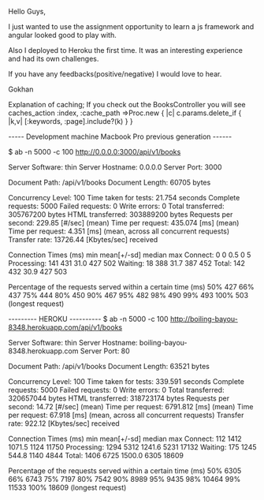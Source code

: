 Hello Guys,

I just wanted to use the assignment opportunity to learn a js framework and angular looked good to play with.

Also I deployed to Heroku the first time. It was an interesting experience and had its own challenges.

If you have any feedbacks(positive/negative) I would love to hear.

Gokhan


Explanation of caching;
If you check out the BooksController  you will see
    caches_action :index, :cache_path =>Proc.new { |c| c.params.delete_if { |k,v| [:keywords, :page].include?(k) } }


----- Development machine Macbook Pro previous generation ------

$ ab -n 5000 -c 100 http://0.0.0.0:3000/api/v1/books

Server Software:        thin
Server Hostname:        0.0.0.0
Server Port:            3000

Document Path:          /api/v1/books
Document Length:        60705 bytes

Concurrency Level:      100
Time taken for tests:   21.754 seconds
Complete requests:      5000
Failed requests:        0
Write errors:           0
Total transferred:      305767200 bytes
HTML transferred:       303889200 bytes
Requests per second:    229.85 [#/sec] (mean)
Time per request:       435.074 [ms] (mean)
Time per request:       4.351 [ms] (mean, across all concurrent requests)
Transfer rate:          13726.44 [Kbytes/sec] received

Connection Times (ms)
              min  mean[+/-sd] median   max
Connect:        0    0   0.5      0       5
Processing:   141  431  31.0    427     502
Waiting:       18  388  31.7    387     452
Total:        142  432  30.9    427     503

Percentage of the requests served within a certain time (ms)
  50%    427
  66%    437
  75%    444
  80%    450
  90%    467
  95%    482
  98%    490
  99%    493
 100%    503 (longest request)



--------- HEROKU ----------
$ ab -n 5000 -c 100 http://boiling-bayou-8348.herokuapp.com/api/v1/books


Server Software:        thin
Server Hostname:        boiling-bayou-8348.herokuapp.com
Server Port:            80

Document Path:          /api/v1/books
Document Length:        63521 bytes

Concurrency Level:      100
Time taken for tests:   339.591 seconds
Complete requests:      5000
Failed requests:        0
Write errors:           0
Total transferred:      320657044 bytes
HTML transferred:       318723174 bytes
Requests per second:    14.72 [#/sec] (mean)
Time per request:       6791.812 [ms] (mean)
Time per request:       67.918 [ms] (mean, across all concurrent requests)
Transfer rate:          922.12 [Kbytes/sec] received

Connection Times (ms)
              min  mean[+/-sd] median   max
Connect:      112 1412 1071.5   1124   11750
Processing:  1294 5312 1241.6   5231   17132
Waiting:      175 1245 544.8   1140    4844
Total:       1406 6725 1500.0   6305   18609

Percentage of the requests served within a certain time (ms)
  50%   6305
  66%   6743
  75%   7197
  80%   7542
  90%   8989
  95%   9435
  98%  10464
  99%  11533
 100%  18609 (longest request)
